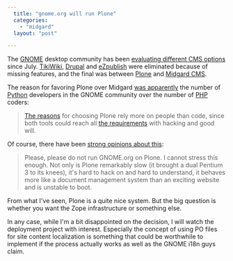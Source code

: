 ```yaml
---
  title: "gnome.org will run Plone"
  categories: 
    - "midgard"
  layout: "post"

---
```

The [GNOME][1] desktop community has been [evaluating different CMS options][2] since July. [TikiWiki][10], [Drupal][3] and [eZpublish][4] were eliminated because of missing features, and the final was between [Plone][5] and [Midgard CMS][6].

The reason for favoring Plone over Midgard [was apparently][11] the number of [Python][8] developers in the GNOME community over the number of [PHP][9] coders:

> [The reasons][12] for choosing Plone rely more on people than code, since both tools could reach all [the requirements][13] with hacking and good will.

Of course, there have been [strong opinions about this][7]:

> Please, please do not run GNOME.org on Plone. I cannot stress this enough. Not only is Plone remarkably slow (it brought a dual Pentium 3 to its knees), it's hard to hack on and hard to understand, it behaves more like a document management system than an exciting website and is unstable to boot.

From what I've seen, Plone is a quite nice system. But the big question is whether you want the Zope infrastructure or something else.

In any case, while I'm a bit disappointed on the decision, I will watch the deployment project with interest. Especially the concept of using PO files for site content localization is something that could be worthwhile to implement if the process actually works as well as the GNOME i18n guys claim.

[1]: http://www.gnome.org/
[2]: http://bergie.iki.fi/blog/help-gnome-choose-its-cms.html
[3]: http://drupal.org/
[4]: http://ez.no/
[5]: http://plone.org/
[6]: http://www.midgard-project.org/
[7]: http://davyd.livejournal.com/198528.html 
[8]: http://python.org/
[9]: http://www.php.net/
[10]: http://tikiwiki.org/ 
[11]: http://desdeamericaconamor.org/blog/node/309
[12]: http://mail.gnome.org/archives/marketing-list/2006-October/msg00138.html
[13]: http://live.gnome.org/GnomeWeb/CmsRequirements